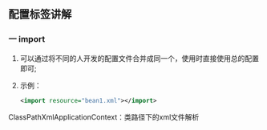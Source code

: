 ## 配置标签讲解

### 一 import

1. 可以通过<import>将不同的人开发的配置文件合并成同一个，使用时直接使用总的配置即可;

2. 示例：

   ``` xml
   <import resource="bean1.xml"></import>
   ```

   

ClassPathXmlApplicationContext：类路径下的xml文件解析
